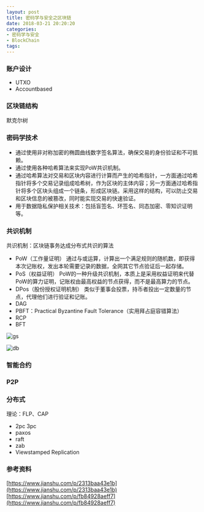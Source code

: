```yaml
---
layout: post
title: 密码学与安全之区块链
date: 2018-03-21 20:20:20
categories:
- 密码学与安全
- BlockChain
tags:
---
```



### 账户设计

- UTXO
- Accountbased

### 区块链结构

默克尔树

### 密码学技术

- 通过使用非对称加密的椭圆曲线数字签名算法，确保交易的身份验证和不可抵赖。
- 通过使用各种哈希算法来实现PoW共识机制。
- 通过哈希算法对交易和区块内容进行计算而产生的哈希指针，一方面通过哈希指针将多个交易记录组成哈希树，作为区块的主体内容；另一方面通过哈希指针将多个区块头组成一个链条，形成区块链。采用这样的结构，可以防止交易和区块信息的被篡改，同时能实现交易的快速验证。
- 用于数据隐私保护相关技术：包括盲签名、环签名、同态加密、零知识证明等。

### 共识机制

共识机制：区块链事务达成分布式共识的算法

- PoW（工作量证明） 通过与或运算，计算出一个满足规则的随机数，即获得本次记账权，发出本轮需要记录的数据，全网其它节点验证后一起存储。
- PoS（权益证明） PoW的一种升级共识机制，本质上是采用权益证明来代替PoW的算力证明，记账权由最高权益的节点获得，而不是最高算力的节点。
- DPos（股份授权证明机制） 类似于董事会投票，持币者投出一定数量的节点，代理他们进行验证和记账。 
- DAG
- PBFT：Practical Byzantine Fault Tolerance（实用拜占庭容错算法）  
- RCP
- BFT

![gs](https://upload-images.jianshu.io/upload_images/4582835-9f5ffc563328cf7f..png?imageMogr2/auto-orient/strip%7CimageView2/2/w/661)  

![db](https://upload-images.jianshu.io/upload_images/4582835-f71d13e7e6f00f75.png?imageMogr2/auto-orient/strip%7CimageView2/2/w/700)  

### 智能合约

### P2P

### 分布式

理论：FLP、CAP

- 2pc 3pc
- paxos
- raft
- zab
- Viewstamped Replication


### 参考资料

[https://www.jianshu.com/p/2313baa43e1b](https://www.jianshu.com/p/2313baa43e1b)  
[https://www.jianshu.com/p/fb84928aeff7](https://www.jianshu.com/p/fb84928aeff7)  